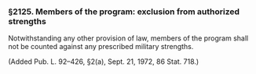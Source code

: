 ### §2125. Members of the program: exclusion from authorized strengths ###

Notwithstanding any other provision of law, members of the program shall not be counted against any prescribed military strengths.

(Added Pub. L. 92–426, §2(a), Sept. 21, 1972, 86 Stat. 718.)